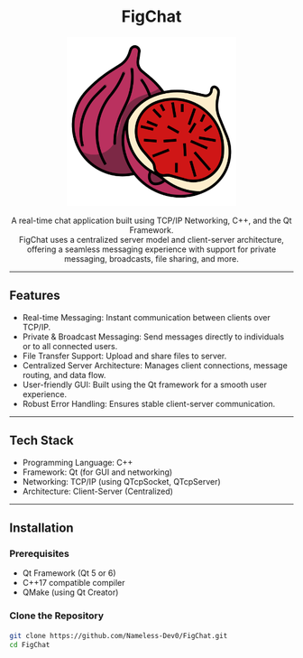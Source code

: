 <h1 align="center" id="title">FigChat</h1>

<p align="center">
  <img src="images/fig.png" alt="FigChat Logo" width="300">
</p>

<p align="center" id="description">
A real-time chat application built using TCP/IP Networking, C++, and the Qt Framework.<br>
FigChat uses a centralized server model and client-server architecture, offering a seamless messaging experience with support for private messaging, broadcasts, file sharing, and more.
</p>

---

## Features

- Real-time Messaging: Instant communication between clients over TCP/IP.
- Private & Broadcast Messaging: Send messages directly to individuals or to all connected users.
- File Transfer Support: Upload and share files to server.
- Centralized Server Architecture: Manages client connections, message routing, and data flow.
- User-friendly GUI: Built using the Qt framework for a smooth user experience.
- Robust Error Handling: Ensures stable client-server communication.

---

## Tech Stack

- Programming Language: C++
- Framework: Qt (for GUI and networking)
- Networking: TCP/IP (using QTcpSocket, QTcpServer)
- Architecture: Client-Server (Centralized)

---

## Installation

### Prerequisites

- Qt Framework (Qt 5 or 6)
- C++17 compatible compiler
- QMake (using Qt Creator)

### Clone the Repository

```bash
git clone https://github.com/Nameless-Dev0/FigChat.git
cd FigChat
